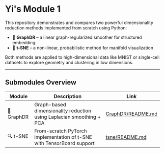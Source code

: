 # Yi's Module 1

This repository demonstrates and compares two powerful dimensionality reduction methods implemented from scratch using Python:

- 🔹 **GraphDR** – a linear graph-regularized smoother for structured embedding
- 🔹 **t-SNE** – a non-linear, probabilistic method for manifold visualization

Both methods are applied to high-dimensional data like MNIST or single-cell datasets to explore geometry and clustering in low dimensions.

---

## Submodules Overview

| Module    | Description                                                  | Link                                     |
| --------- | ------------------------------------------------------------ | ---------------------------------------- |
| 🧠 GraphDR | Graph-based dimensionality reduction using Laplacian smoothing + PCA | [GraphDR/README.md](./GraphDR/README.md) |
| 🔍 t-SNE   | From-scratch PyTorch implementation of t-SNE with TensorBoard support | [tsne/README.md](./tsne/README.md)       |